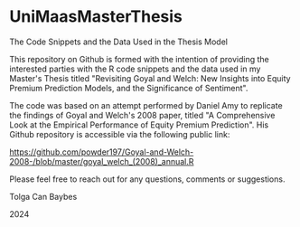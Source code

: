 # UniMaasMasterThesis
The Code Snippets and the Data Used in the Thesis Model

This repository on Github is formed with the intention of providing the interested parties with the R code snippets and the data used in my Master's Thesis titled "Revisiting Goyal and Welch: New Insights into Equity Premium Prediction Models, and the Significance of Sentiment". 

The code was based on an attempt performed by Daniel Amy to replicate the findings of Goyal and Welch's 2008
paper, titled "A Comprehensive Look at the Empirical Performance of Equity Premium Prediction". His Github
repository is accessible via the following public link: 

https://github.com/powder197/Goyal-and-Welch-2008-/blob/master/goyal_welch_(2008)_annual.R

Please feel free to reach out for any questions, comments or suggestions. 

Tolga Can Baybes 

2024
